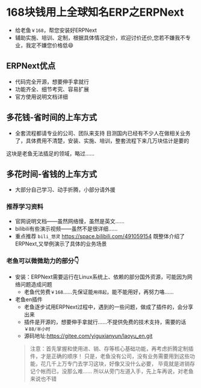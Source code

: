 # 168块钱用上全球知名ERP之ERPNext
+ 给老鱼`￥168`，帮您安装好ERPNext
+ 辅助实施、培训、定制，根据具体情况定价，欢迎讨价还价,您若不嫌我不专业，我定不嫌您价格低😄

## ERPNext优点
+ 代码完全开源，想要伸手拿就行
+ 功能齐全、细节考究、容易扩展
+ 官方使用说明文档详细


## 多花钱-省时间的上车方式
+ 全套流程都请专业的公司、团队来支持
目测国内已经有不少人在做相关业务了，具体费用不清楚，安装、实施、培训，整套流程下来几万块估计是要的

这块是老鱼无法插足的领域，略过……


## 多花时间-省钱的上车方式
+ 大部分自己学习、动手折腾，小部分请外援

### 推荐学习资料
+ 官网说明文档——虽然网络慢，虽然是英文……
+ bilibili有些演示视频——虽然不是很详细……
+ 重点推荐 `bili_悠灵` https://space.bilibili.com/491059154 既整体介绍了ERPNext,又举例演示了具体的业务场景


### 老鱼可以微微助力的部分👇
+ 安装：ERPNext需要运行在Linux系统上、依赖的部分国外资源，可能因为网络问题造成问题
  + 老鱼代劳费`￥168`……先保证能`用得起`，能不能用好，再努力咯……
+ 老鱼en插件
  + 老鱼逐步试用ERPNext过程中，遇到的一些问题，做成了插件的，会分享出来
  + 插件是开源的，想要伸手拿就行……不提供免费的技术支持，需要的话`￥88/半小时`
  + 源码地址:https://gitee.com/yiguxianyun/laoyu_en.git
  >注意：首先掌握和使用进、销、存等核心基础功能，再考虑折腾定制插件，才是正确的顺序！
    只是，老鱼没有公司，没有业务需要用到这些功能，花几千上万专门去学习这块，好像又没什么必要，
    毕竟就是进销存记个帐而已，没那么难……
    所以从旁门左道入手，先上车再说，对老鱼来说也不错

